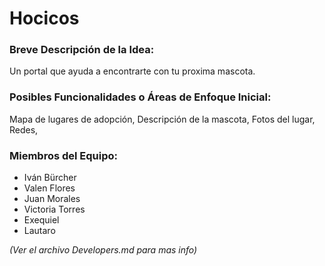 
# Hocicos
### Breve Descripción de la Idea:
Un portal que ayuda a encontrarte con tu proxima mascota.

### Posibles Funcionalidades o Áreas de Enfoque Inicial: 
Mapa de lugares de adopción, Descripción de la mascota, Fotos del lugar, Redes,

### Miembros del Equipo:
- Iván Bürcher
- Valen Flores
- Juan Morales
- Victoria Torres
- Exequiel
- Lautaro

*(Ver el archivo Developers.md para mas info)*